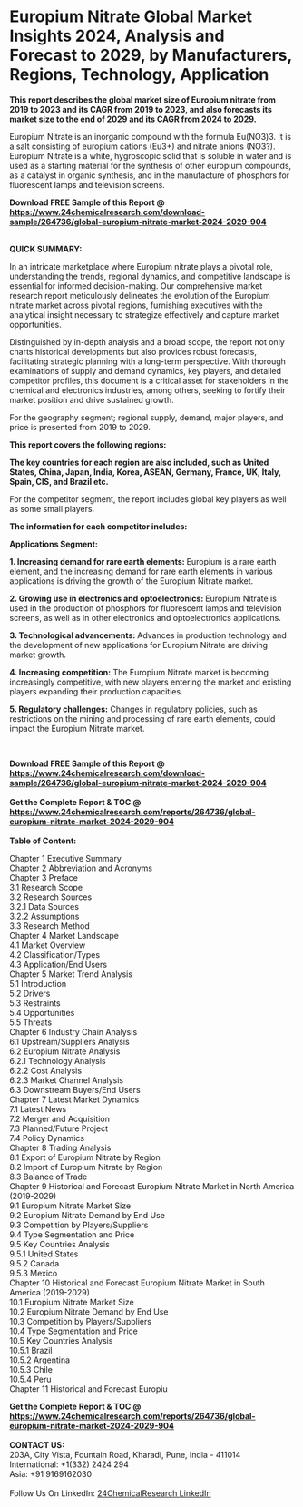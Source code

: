 <h1>Europium Nitrate Global Market Insights 2024, Analysis and Forecast to 2029, by Manufacturers, Regions, Technology, Application</h1><p><strong>This report describes the global market size of Europium nitrate from 2019 to 2023 and its CAGR from 2019 to 2023, and also forecasts its market size to the end of 2029 and its CAGR from 2024 to 2029.</strong></p><p>
</p><p>Europium Nitrate is an inorganic compound with the formula Eu(NO3)3. It is a salt consisting of europium cations (Eu3+) and nitrate anions (NO3?). Europium Nitrate is a white, hygroscopic solid that is soluble in water and is used as a starting material for the synthesis of other europium compounds, as a catalyst in organic synthesis, and in the manufacture of phosphors for fluorescent lamps and television screens.</p><div><b>Download FREE Sample of this Report @ 
            <a href="https://www.24chemicalresearch.com/download-sample/264736/global-europium-nitrate-market-2024-2029-904">
            https://www.24chemicalresearch.com/download-sample/264736/global-europium-nitrate-market-2024-2029-904</a></b></div><br><p>
</p><p></p><p>
</p><p>
<strong>QUICK SUMMARY:</strong></p><p>
In an intricate marketplace where Europium nitrate plays a pivotal role, understanding the trends, regional dynamics, and competitive landscape is essential for informed decision-making. Our comprehensive market research report meticulously delineates the evolution of the Europium nitrate market across pivotal regions, furnishing executives with the analytical insight necessary to strategize effectively and capture market opportunities.</p><p>
</p><p>
Distinguished by in-depth analysis and a broad scope, the report not only charts historical developments but also provides robust forecasts, facilitating strategic planning with a long-term perspective. With thorough examinations of supply and demand dynamics, key players, and detailed competitor profiles, this document is a critical asset for stakeholders in the chemical and electronics industries, among others, seeking to fortify their market position and drive sustained growth.</p><p>
</p><p>
</p><p>
</p><p>
For the geography segment; regional supply, demand, major players, and price is presented from 2019 to 2029.</p><p>
</p><p>
<strong>This report covers the following regions:</strong></p><p>
</p><p>
</p><p><strong>The key countries for each region are also included, such as United States, China, Japan, India, Korea, ASEAN, Germany, France, UK, Italy, Spain, CIS, and Brazil etc.</strong></p><p>
</p><p>
For the competitor segment, the report includes global key players as well as some small players.</p><p>
</p><p>
<strong>The information for each competitor includes:</strong></p><p>
</p><p>
</p><p><strong>Applications Segment:</strong></p><p>
</p><p>
</p><p></p><p>
</p><p>
<strong>1. Increasing demand for rare earth elements: </strong>Europium is a rare earth element, and the increasing demand for rare earth elements in various applications is driving the growth of the Europium Nitrate market.</p><p>
<strong>2. Growing use in electronics and optoelectronics: </strong>Europium Nitrate is used in the production of phosphors for fluorescent lamps and television screens, as well as in other electronics and optoelectronics applications.</p><p>
<strong>3. Technological advancements: </strong>Advances in production technology and the development of new applications for Europium Nitrate are driving market growth.</p><p>
<strong>4. Increasing competition:</strong> The Europium Nitrate market is becoming increasingly competitive, with new players entering the market and existing players expanding their production capacities.</p><p>
<strong>5. Regulatory challenges:</strong> Changes in regulatory policies, such as restrictions on the mining and processing of rare earth elements, could impact the Europium Nitrate market.</p><p>
</p><p>
</p><p>
 </p><div><b>Download FREE Sample of this Report @ 
            <a href="https://www.24chemicalresearch.com/download-sample/264736/global-europium-nitrate-market-2024-2029-904">
            https://www.24chemicalresearch.com/download-sample/264736/global-europium-nitrate-market-2024-2029-904</a></b></div><br><div><b>Get the Complete Report & TOC @ 
            <a href="https://www.24chemicalresearch.com/reports/264736/global-europium-nitrate-market-2024-2029-904">
            https://www.24chemicalresearch.com/reports/264736/global-europium-nitrate-market-2024-2029-904</a></b></div><br>
            <b>Table of Content:</b><p>Chapter 1 Executive Summary<br />
Chapter 2 Abbreviation and Acronyms<br />
Chapter 3 Preface<br />
3.1 Research Scope<br />
3.2 Research Sources<br />
3.2.1 Data Sources<br />
3.2.2 Assumptions<br />
3.3 Research Method<br />
Chapter 4 Market Landscape<br />
4.1 Market Overview<br />
4.2 Classification/Types<br />
4.3 Application/End Users<br />
Chapter 5 Market Trend Analysis<br />
5.1 Introduction<br />
5.2 Drivers<br />
5.3 Restraints<br />
5.4 Opportunities<br />
5.5 Threats<br />
Chapter 6 Industry Chain Analysis<br />
6.1 Upstream/Suppliers Analysis<br />
6.2 Europium Nitrate Analysis<br />
6.2.1 Technology Analysis<br />
6.2.2 Cost Analysis<br />
6.2.3 Market Channel Analysis<br />
6.3 Downstream Buyers/End Users<br />
Chapter 7 Latest Market Dynamics<br />
7.1 Latest News<br />
7.2 Merger and Acquisition<br />
7.3 Planned/Future Project<br />
7.4 Policy Dynamics<br />
Chapter 8 Trading Analysis<br />
8.1 Export of Europium Nitrate by Region<br />
8.2 Import of Europium Nitrate by Region<br />
8.3 Balance of Trade<br />
Chapter 9 Historical and Forecast Europium Nitrate Market in North America (2019-2029)<br />
9.1 Europium Nitrate Market Size<br />
9.2 Europium Nitrate Demand by End Use<br />
9.3 Competition by Players/Suppliers<br />
9.4 Type Segmentation and Price<br />
9.5 Key Countries Analysis<br />
9.5.1 United States<br />
9.5.2 Canada<br />
9.5.3 Mexico<br />
Chapter 10 Historical and Forecast Europium Nitrate Market in South America (2019-2029)<br />
10.1 Europium Nitrate Market Size<br />
10.2 Europium Nitrate Demand by End Use<br />
10.3 Competition by Players/Suppliers<br />
10.4 Type Segmentation and Price<br />
10.5 Key Countries Analysis<br />
10.5.1 Brazil<br />
10.5.2 Argentina<br />
10.5.3 Chile<br />
10.5.4 Peru<br />
Chapter 11 Historical and Forecast Europiu</p><div><b>Get the Complete Report & TOC @ 
            <a href="https://www.24chemicalresearch.com/reports/264736/global-europium-nitrate-market-2024-2029-904">
            https://www.24chemicalresearch.com/reports/264736/global-europium-nitrate-market-2024-2029-904</a></b></div><br><b>CONTACT US:</b><br>
            203A, City Vista, Fountain Road, Kharadi, Pune, India - 411014<br>
            International: +1(332) 2424 294<br>
            Asia: +91 9169162030 <br><br>
            Follow Us On LinkedIn: <a href="https://www.linkedin.com/company/24chemicalresearch/">24ChemicalResearch LinkedIn</a>